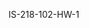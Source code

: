  IS-218-102-HW-1
 <?php
    get the data from the form
    $product_description = $_POST['product_description'];
    $list_price = $_POST['list_price'];
    $discount_percent = $_POST['discount_percent'];
    
    // calculate the discount
    $discount = $list_price * $discount_percent * .01;
    $discount_price = $list_price - $discount;
    
    // apply currency formatting to the dollar and percent amounts
    $list_price_formatted = "$".number_format($list_price, 2);
    $discount_percent_formatted = $discount_percent."%";
    $discount_formatted = "$".number_format($discount, 2);
    $discount_price_formatted = "$".number_format($discount_price, 2);            
    
    // escape the unformatted input
    $product_description_escaped = htmlspecialchars($product_description);
